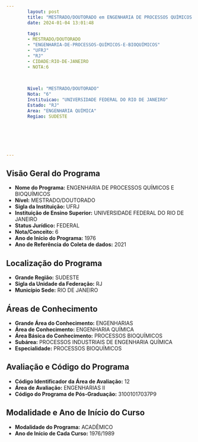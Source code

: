 ```yaml
---
        layout: post
        title: "MESTRADO/DOUTORADO em ENGENHARIA DE PROCESSOS QUÍMICOS E BIOQUÍMICOS na UFRJ  "
        date: 2024-01-04 13:01:48
     
        tags:
        - MESTRADO/DOUTORADO
        - "ENGENHARIA-DE-PROCESSOS-QUÍMICOS-E-BIOQUÍMICOS"
        - "UFRJ"
        - "RJ"
        - CIDADE:RIO-DE-JANEIRO
        - NOTA:6
        
       

        Nivel: "MESTRADO/DOUTORADO"
        Nota: "6"
        Instituicao: "UNIVERSIDADE FEDERAL DO RIO DE JANEIRO"
        Estado: "RJ"
        Area: "ENGENHARIA QUÍMICA"
        Regiao: SUDESTE
        
        
        
        
        
        
---
```

## Visão Geral do Programa
- **Nome do Programa:** ENGENHARIA DE PROCESSOS QUÍMICOS E BIOQUÍMICOS
- **Nível:** MESTRADO/DOUTORADO
- **Sigla da Instituição:** UFRJ
- **Instituição de Ensino Superior:** UNIVERSIDADE FEDERAL DO RIO DE JANEIRO
- **Status Jurídico:** FEDERAL
- **Nota/Conceito:** 6
- **Ano de Início do Programa:** 1976
- **Ano de Referência do Coleta de dados:** 2021

## Localização do Programa
- **Grande Região:** SUDESTE
- **Sigla da Unidade da Federação:** RJ
- **Município Sede:** RIO DE JANEIRO

## Áreas de Conhecimento
- **Grande Área do Conhecimento:** ENGENHARIAS
- **Área de Conhecimento:** ENGENHARIA QUÍMICA
- **Área Básica do Conhecimento:** PROCESSOS BIOQUÍMICOS
- **Subárea:** PROCESSOS INDUSTRIAIS DE ENGENHARIA QUÍMICA
- **Especialidade:** PROCESSOS BIOQUÍMICOS

## Avaliação e Código do Programa
- **Código Identificador da Área de Avaliação:** 12
- **Área de Avaliação:** ENGENHARIAS II
- **Código do Programa de Pós-Graduação:** 31001017037P9


## Modalidade e Ano de Início do Curso
- **Modalidade do Programa:** ACADÊMICO
- **Ano de Início de Cada Curso:** 1976/1989
